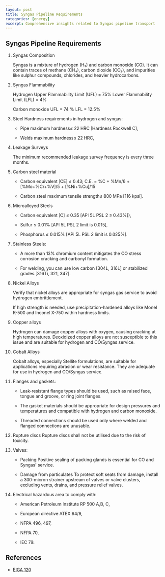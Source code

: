 ```yaml
---
layout: post
title: Syngas Pipeline Requirements
categories: [energy]
excerpt: Comprehensive insights related to Syngas pipeline transport
---
```



## Syngas Pipeline Requirements

1) Syngas Composition

    Syngas is a mixture of hydrogen (H₂) and carbon monoxide (CO). It can contain traces of methane (CH₄), carbon dioxide (CO₂), and impurities like sulphur compounds, chlorides, and heavier hydrocarbons.

2) Syngas Flammability

    Hydrogen
    Upper Flammability Limit (UFL) = 75% 
    Lower Flammability Limit (LFL) = 4% 

    Carbon monoxide
    UFL = 74 % 
    LFL = 12.5% 

3) Steel Hardness requirements in hydrogen and syngas:

    - Pipe maximum hardness≤ 22 HRC [Hardness Rockwell C],

    - Welds maximum hardness≤ 22 HRC,

4) Leakage Surveys 

    The minimum recommended leakage survey frequency is every three months.

5) Carbon steel material

    - Carbon equivalent [CE] ≤ 0.43;
    C.E. = %C + %Mn/6 + [%Mo+%Cr+%V]/5 + [%Ni+%Cu]/15

    - Carbon steel maximum tensile strength≤ 800 MPa [116 kpsi].

6) Microalloyed Steels 

    - Carbon equivalent [C] ≤ 0.35 [API 5L PSL 2 ≤ 0.43%]),

    - Sulfur ≤ 0.01% [API 5L PSL 2 limit is 0.015],

    - Phosphorus ≤ 0.015% [API 5L PSL 2 limit is 0.025%].

7) Stainless Steels:

    - A more than 13% chromium content mitigates the CO stress corrosion cracking and carbonyl formation. 

    - For welding, you can use low carbon [304L, 316L] or stabilized grades [316Ti, 321, 347].

8) Nickel Alloys

    Verify that nickel alloys are appropriate for syngas gas service to avoid hydrogen embrittlement. 

    If high strength is needed, use precipitation-hardened alloys like Monel K-500 and Inconel X-750 within hardness limits. 

9) Copper alloys

    Hydrogen can damage copper alloys with oxygen, causing cracking at high temperatures. Deoxidized copper alloys are not susceptible to this issue and are suitable for hydrogen and CO/Syngas service.

10) Cobalt Alloys 

    Cobalt alloys, especially Stellite formulations, are suitable for applications requiring abrasion or wear resistance. They are adequate for use in hydrogen and CO/Syngas service.

11) Flanges and gaskets:

    - Leak-resistant flange types should be used, such as raised face, tongue and groove, or ring joint flanges.

    - The gasket materials should be appropriate for design pressures and temperatures and compatible with hydrogen and carbon monoxide. 

    - Threaded connections should be used only where welded and flanged connections are unusable.

12) Rupture discs
Rupture discs shall not be utilised due to the risk of toxicity.

13) Valves:
    - Packing 
    Positive sealing of packing glands is essential for CO and Syngas' service. 

    - Damage from particulates 
    To protect soft seats from damage, install a 300-micron strainer upstream of valves or valve clusters, excluding vents, drains, and pressure relief valves. 

14) Electrical hazardous area to comply with:

    - American Petroleum Institute RP 500 A,B, C,

    - European directive ATEX 94/9,

    - NFPA 496, 497,

    - NFPA 70,

    - IEC 79.

## References

- [EIGA 120](https://www.eiga.eu/uploads/documents/DOC120.pdf)
